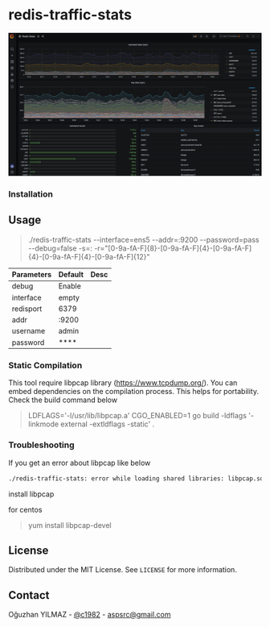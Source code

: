 # redis-traffic-stats

![](./screen_shot.png)
### Installation

## Usage

>./redis-traffic-stats --interface=ens5 --addr=:9200 --password=pass --debug=false -s=: -r="[0-9a-fA-F]{8}\-[0-9a-fA-F]{4}\-[0-9a-fA-F]{4}\-[0-9a-fA-F]{4}\-[0-9a-fA-F]{12}"

Parameters | Default | Desc
--- | --- | ---
debug | Enable |
interface | empty |
redisport | 6379 | 
addr | :9200 | 
username | admin | 
password | **** |

### Static Compilation

This tool require libpcap library (https://www.tcpdump.org/). 
You can embed dependencies on the compilation process. This helps for portability.
Check the build command below

> LDFLAGS='-l/usr/lib/libpcap.a' CGO_ENABLED=1 go build -ldflags '-linkmode external -extldflags -static' .

### Troubleshooting

If you get an error about libpcap like below

```bash
./redis-traffic-stats: error while loading shared libraries: libpcap.so.0.8: cannot open shared object file: No such file or directory
```

install libpcap

for centos
>yum install libpcap-devel

## License

Distributed under the MIT License. See `LICENSE` for more information.

## Contact

Oğuzhan YILMAZ - [@c1982](https://twitter.com/c1982) - aspsrc@gmail.com